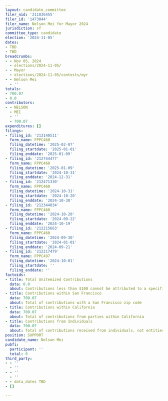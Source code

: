 ```yaml
---
layout: candidate_committee
filer_nid: '211836455'
filer_id: '1473044'
filer_name: Nelson Mei for Mayor 2024
jurisdiction: sf
committee_type: candidate
election: '2024-11-05'
dates:
- TBD
- TBD
breadcrumbs:
- - Nov 05, 2024
  - elections/2024-11-05/
- - Mayor
  - elections/2024-11-05/contests/myr
- - Nelson Mei
  - ''
totals:
- 700.07
- 0.0
contributors:
- - NELSON
  - MEI
  - ''
  - 700.07
expenditures: []
filings:
- filing_id: '213140511'
  form_name: FPPC460
  filing_datetime: '2025-02-07'
  filing_startdate: '2025-01-01'
  filing_enddate: '2025-01-09'
- filing_id: '212744477'
  form_name: FPPC460
  filing_datetime: '2025-01-09'
  filing_startdate: '2024-10-31'
  filing_enddate: '2024-12-31'
- filing_id: '212471330'
  form_name: FPPC460
  filing_datetime: '2024-10-31'
  filing_startdate: '2024-10-20'
  filing_enddate: '2024-10-30'
- filing_id: '212344034'
  form_name: FPPC460
  filing_datetime: '2024-10-20'
  filing_startdate: '2024-09-22'
  filing_enddate: '2024-10-19'
- filing_id: '212215663'
  form_name: FPPC460
  filing_datetime: '2024-09-30'
  filing_startdate: '2024-01-01'
  filing_enddate: '2024-09-21'
- filing_id: '212217479'
  form_name: FPPC497
  filing_datetime: '2024-10-01'
  filing_startdate: ''
  filing_enddate: ''
factoids:
- title: Total Unitemized Contributions
  data: 0.0
  about: Contributions less than $100 cannot be attributed to a specific individual
- title: Contributions within San Francisco
  data: 700.07
  about: Total of contributions with a San Francisco zip code
- title: Contributions within California
  data: 700.07
  about: Total of contributions from parties within California
- title: Contributions from Individuals
  data: 700.07
  about: Total of contributions received from individuals, not entities
position: SUPPORT
candidate_name: Nelson Mei
pubfi:
  participant: ''
  total: 0
third_party:
- - ''
  - ''
- - ''
  - ''
- - data_dates TBD
- []

---
```


